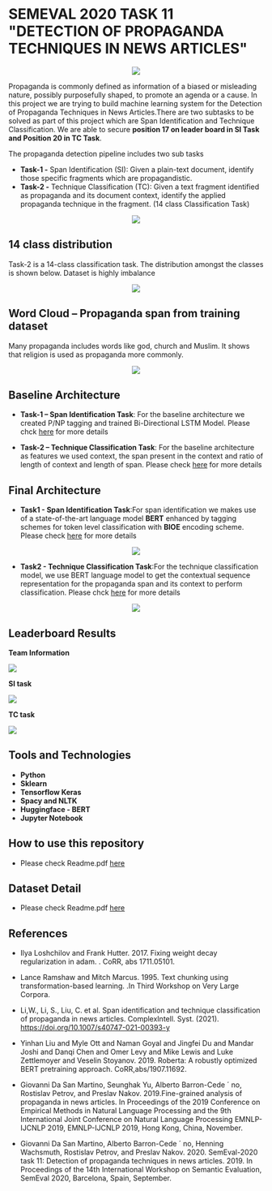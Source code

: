 # **SEMEVAL 2020 TASK 11 "DETECTION OF PROPAGANDA TECHNIQUES IN NEWS ARTICLES"**

<p align="center">
<img src="images/Capture4.JPG">
</p>

Propaganda is commonly defined as information of a biased or misleading nature, possibly purposefully shaped, to promote an agenda or a cause. In this project we are trying to build machine learning system for the Detection of Propaganda Techniques in News Articles.There are two subtasks to be solved as part of this project which are Span Identification and Technique Classification. We are able to secure **position 17 on leader board in SI Task and Position 20 in TC Task**.

The propaganda detection pipeline includes two sub tasks
* **Task-1 -** Span Identification (SI): Given a plain-text document, identify those specific fragments which are propagandistic. 
* **Task-2 -** Technique Classification (TC): Given a text fragment identified as propaganda and its document context, identify the applied propaganda technique in the fragment. (14 class Classification Task)

<p align="center">
<img src="images/Capture3.JPG">
</p>

## 14 class distribution
Task-2 is a 14-class classification task. The distribution amongst the classes is shown below. Dataset is highly imbalance
<p align="center">
<img src="images/Capture2.JPG">
</p>


## Word Cloud – Propaganda span from training dataset 
Many propaganda includes words like god, church and Muslim. It shows that religion is used as propaganda more commonly.

<p align="center">
<img src="images/Capture1.JPG">
</p>


## Baseline Architecture
* **Task-1 – Span Identification Task**: For the baseline architecture we created P/NP tagging and trained Bi-Directional LSTM Model.
Please chck [here](https://github.com/AkashSDE/PropagandaDetectionNLP/blob/8118c828119f881261f4d6387b81c869158ae7a8/Baseline_Architecture/Baseline%20Architecture.pdf) for more details

* **Task-2 – Technique Classification Task**: For the baseline architecture as features we used context, the span present in the context and ratio of length of context and length of span.
Please check [here](https://github.com/AkashSDE/PropagandaDetectionNLP/blob/8118c828119f881261f4d6387b81c869158ae7a8/Baseline_Architecture/Baseline%20Architecture.pdf) for more details

## Final Architecture
* **Task1 - Span Identification Task**:For span identification we makes use of a state-of-the-art language model **BERT** enhanced by tagging schemes for token level classification with **BIOE** encoding scheme.
Please check [here](https://github.com/AkashSDE/PropagandaDetectionNLP/blob/8118c828119f881261f4d6387b81c869158ae7a8/Final_Architecture/Final_Report.pdf) for more details

<p align="center">
<img src="images/Picture1.jpg">
</p>

* **Task2 - Technique Classification Task**:For the technique classification model, we use BERT language model to get the contextual sequence representation for the propaganda span and its context to perform classification.
Please chck [here](https://github.com/AkashSDE/PropagandaDetectionNLP/blob/8118c828119f881261f4d6387b81c869158ae7a8/Final_Architecture/Final_Report.pdf) for more details

<p align="center">
<img src="images/Picture2.jpg">
</p>


## Leaderboard Results

**Team Information**
<p align="left">
<img src="images/Capture10.JPG">
</p>

**SI task**
<p align="left">
<img src="images/Capture8.JPG">
</p>

**TC task**
<p align="left">
<img src="images/Capture9.JPG">
</p>


## Tools and Technologies
* **Python**
* **Sklearn**
* **Tensorflow Keras**
* **Spacy and NLTK** 
* **Huggingface - BERT**
* **Jupyter Notebook**

## How to use this repository
* Please check Readme.pdf [here](https://github.com/AkashSDE/PropagandaDetectionNLP/blob/8118c828119f881261f4d6387b81c869158ae7a8/codebase/README.md)

## Dataset Detail
* Please check Readme.pdf [here](https://github.com/AkashSDE/PropagandaDetectionNLP/blob/8118c828119f881261f4d6387b81c869158ae7a8/Dataset/README.md)

## References
* Ilya Loshchilov and Frank Hutter. 2017. Fixing weight decay regularization in adam. . CoRR, abs 1711.05101.

* Lance Ramshaw and Mitch Marcus. 1995. Text chunking using transformation-based learning. .In Third Workshop on Very Large Corpora.

* Li,W., Li, S., Liu, C. et al. Span identification and technique classification of propaganda in news articles. ComplexIntell. Syst. (2021). https://doi.org/10.1007/s40747-021-00393-y

* Yinhan Liu and Myle Ott and Naman Goyal and Jingfei Du and Mandar Joshi and Danqi Chen and Omer Levy and Mike Lewis and Luke Zettlemoyer and Veselin Stoyanov. 2019. Roberta: A robustly optimized BERT pretraining approach. CoRR,abs/1907.11692.

* Giovanni Da San Martino, Seunghak Yu, Alberto Barron-Cede ´ no, Rostislav Petrov, and Preslav Nakov. 2019.Fine-grained analysis of propaganda in news articles. In Proceedings of the 2019 Conference on Empirical Methods in Natural Language Processing and the 9th International Joint Conference on Natural Language Processing EMNLP-IJCNLP 2019, EMNLP-IJCNLP 2019, Hong Kong, China, November.

* Giovanni Da San Martino, Alberto Barron-Cede ´ no, Henning Wachsmuth, Rostislav Petrov, and Preslav Nakov. 2020. SemEval-2020 task 11: Detection of propaganda techniques in news articles. 2019. In Proceedings of the 14th International Workshop on Semantic Evaluation, SemEval 2020, Barcelona, Spain, September.
